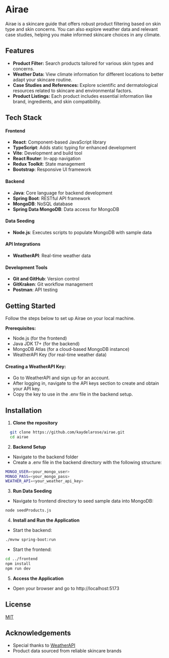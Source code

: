# Airae

Airae is a skincare guide that offers robust product filtering based on skin type and skin concerns. You can also explore weather data and relevant case studies, helping you make informed skincare choices in any climate.

## Features

- **Product Filter:** Search products tailored for various skin types and concerns.
- **Weather Data:** View climate information for different locations to better adapt your skincare routine.
- **Case Studies and References:** Explore scientific and dermatological resources related to skincare and environmental factors.
- **Product Listings:** Each product includes essential information like brand, ingredients, and skin compatibility.

## Tech Stack

#### Frontend
- **React**: Component-based JavaScript library
- **TypeScript**: Adds static typing for enhanced development
- **Vite**: Development and build tool
- **React Router**: In-app navigation
- **Redux Toolkit**: State management
- **Bootstrap**: Responsive UI framework

#### Backend
- **Java**: Core language for backend development
- **Spring Boot**: RESTful API framework
- **MongoDB**: NoSQL database
- **Spring Data MongoDB**: Data access for MongoDB

#### Data Seeding
- **Node.js**: Executes scripts to populate MongoDB with sample data

#### API Integrations
- **WeatherAPI**: Real-time weather data

#### Development Tools
- **Git and GitHub**: Version control
- **GitKraken**: Git workflow management
- **Postman**: API testing

## Getting Started

Follow the steps below to set up Airae on your local machine.

**Prerequisites:**
- Node.js (for the frontend)
- Java JDK 17+ (for the backend)
- MongoDB Atlas (for a cloud-based MongoDB instance)
- WeatherAPI Key (for real-time weather data)

#### Creating a WeatherAPI Key:
- Go to WeatherAPI and sign up for an account.
- After logging in, navigate to the API keys section to create and obtain your API key.
- Copy the key to use in the .env file in the backend setup.

## Installation

1. **Clone the repository**
```bash
  git clone https://github.com/kaydelarose/airae.git
  cd airae
```

2. **Backend Setup**
- Navigate to the backend folder
- Create a .env file in the backend directory with the following structure:
```bash
MONGO_USER=<your_mongo_user>
MONGO_PASS=<your_mongo_pass>
WEATHER_API=<your_weather_api_key>
```

3. **Run Data Seeding**
- Navigate to frontend directory to seed sample data into MongoDB:
```bash
node seedProducts.js
```

4. **Install and Run the Application**
- Start the backend:
```bash
./mvnw spring-boot:run
```
- Start the frontend:
```bash
cd ../frontend
npm install
npm run dev
```

5. **Access the Application**
- Open your browser and go to http://localhost:5173


## License

[MIT](https://choosealicense.com/licenses/mit/)

## Acknowledgements

 - Special thanks to [WeatherAPI](https://www.weatherapi.com/)
 - Product data sourced from reliable skincare brands
